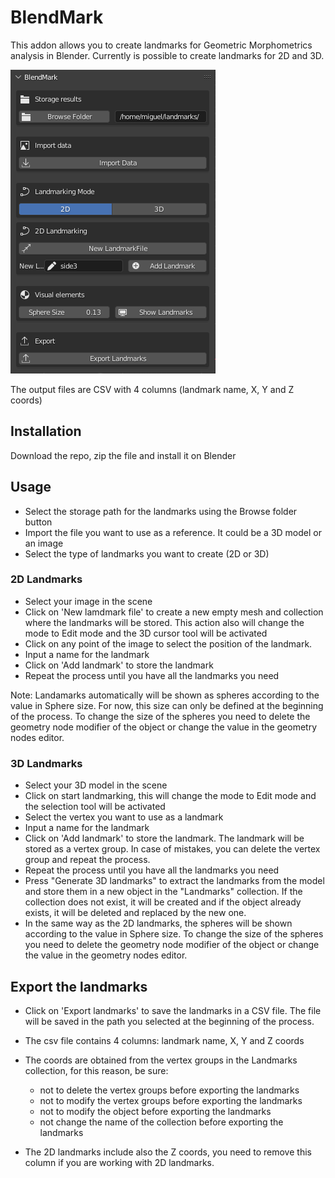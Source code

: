 # BlendMark

This addon allows you to create landmarks for Geometric Morphometrics analysis in Blender. Currently is possible to create landmarks for 2D and 3D.

![Add on Menu](menu.png)

The output files are CSV with 4 columns (landmark name, X, Y and Z coords)

## Installation

Download the repo, zip the file and install it on Blender

## Usage

- Select the storage path for the landmarks using the Browse folder button
- Import the file you want to use as a reference. It could be a 3D model or an image
- Select the type of landmarks you want to create (2D or 3D)

### 2D Landmarks
- Select your image in the scene
- Click on 'New lamdmark file' to create a new empty mesh and collection where the landmarks will be stored. This action also will change the mode to Edit mode and the 3D cursor tool will be activated
- Click on any point of the image to select the position of the landmark.
- Input a name for the landmark
- Click on 'Add landmark' to store the landmark
- Repeat the process until you have all the landmarks you need

Note: Landamarks automatically will be shown as spheres according to the value in Sphere size. For now, this size can only be defined at the beginning of the process. To change the size of the spheres you need to delete the geometry node modifier of the object or change the value in the geometry nodes editor.

### 3D Landmarks

- Select your 3D model in the scene
- Click on start landmarking, this will change the mode to Edit mode and the selection tool will be activated
- Select the vertex you want to use as a landmark
- Input a name for the landmark
- Click on 'Add landmark' to store the landmark. The landmark will be stored as a vertex group. In case of mistakes, you can delete the vertex group and repeat the process.
- Repeat the process until you have all the landmarks you need
- Press "Generate 3D landmarks" to extract the landmarks from the model and store them in a new object in the "Landmarks" collection. If the collection does not exist, it will be created and if the object already exists, it will be deleted and replaced by the new one.
- In the same way as the 2D landmarks, the spheres will be shown according to the value in Sphere size. To change the size of the spheres you need to delete the geometry node modifier of the object or change the value in the geometry nodes editor.

## Export the landmarks

- Click on 'Export landmarks' to save the landmarks in a CSV file. The file will be saved in the path you selected at the beginning of the process.
- The csv file contains 4 columns: landmark name, X, Y and Z coords
- The coords are obtained from the vertex groups in the Landmarks collection, for this reason, be sure:

    - not to delete the vertex groups before exporting the landmarks
    - not to modify the vertex groups before exporting the landmarks
    - not to modify the object before exporting the landmarks
    - not change the name of the collection before exporting the landmarks
- The 2D landmarks include also the Z coords, you need to remove this column if you are working with 2D landmarks.



